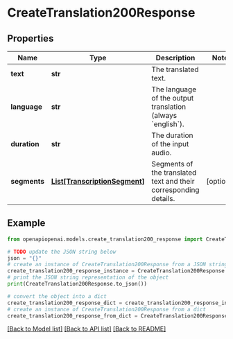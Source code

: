 # CreateTranslation200Response


## Properties

Name | Type | Description | Notes
------------ | ------------- | ------------- | -------------
**text** | **str** | The translated text. | 
**language** | **str** | The language of the output translation (always &#x60;english&#x60;). | 
**duration** | **str** | The duration of the input audio. | 
**segments** | [**List[TranscriptionSegment]**](TranscriptionSegment.md) | Segments of the translated text and their corresponding details. | [optional] 

## Example

```python
from openapiopenai.models.create_translation200_response import CreateTranslation200Response

# TODO update the JSON string below
json = "{}"
# create an instance of CreateTranslation200Response from a JSON string
create_translation200_response_instance = CreateTranslation200Response.from_json(json)
# print the JSON string representation of the object
print(CreateTranslation200Response.to_json())

# convert the object into a dict
create_translation200_response_dict = create_translation200_response_instance.to_dict()
# create an instance of CreateTranslation200Response from a dict
create_translation200_response_from_dict = CreateTranslation200Response.from_dict(create_translation200_response_dict)
```
[[Back to Model list]](../README.md#documentation-for-models) [[Back to API list]](../README.md#documentation-for-api-endpoints) [[Back to README]](../README.md)


